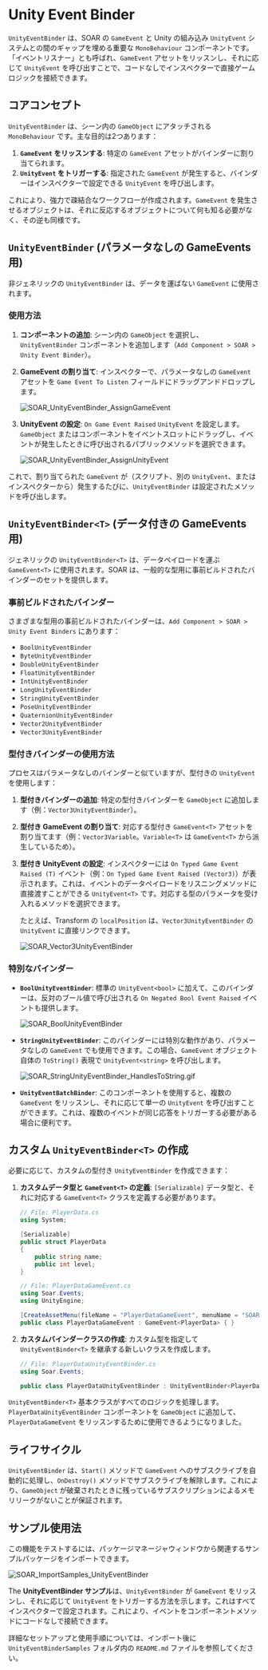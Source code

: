 # Unity Event Binder

`UnityEventBinder` は、SOAR の `GameEvent` と Unity の組み込み `UnityEvent` システムとの間のギャップを埋める重要な `MonoBehaviour` コンポーネントです。
「イベントリスナー」とも呼ばれ、`GameEvent` アセットをリッスンし、それに応じて `UnityEvent` を呼び出すことで、コードなしでインスペクターで直接ゲームロジックを接続できます。

## コアコンセプト

`UnityEventBinder` は、シーン内の `GameObject` にアタッチされる `MonoBehaviour` です。主な目的は2つあります：

1.  **`GameEvent` をリッスンする**: 特定の `GameEvent` アセットがバインダーに割り当てられます。
2.  **`UnityEvent` をトリガーする**: 指定された `GameEvent` が発生すると、バインダーはインスペクターで設定できる `UnityEvent` を呼び出します。

これにより、強力で疎結合なワークフローが作成されます。`GameEvent` を発生させるオブジェクトは、それに反応するオブジェクトについて何も知る必要がなく、その逆も同様です。

## `UnityEventBinder` (パラメータなしの GameEvents 用)

非ジェネリックの `UnityEventBinder` は、データを運ばない `GameEvent` に使用されます。

### 使用方法

1.  **コンポーネントの追加**: シーン内の `GameObject` を選択し、`UnityEventBinder` コンポーネントを追加します（`Add Component > SOAR > Unity Event Binder`）。

2.  **GameEvent の割り当て**: インスペクターで、パラメータなしの `GameEvent` アセットを `Game Event To Listen` フィールドにドラッグアンドドロップします。

    ![SOAR_UnityEventBinder_AssignGameEvent](../assets/images/SOAR_UnityEventBinder_AssignGameEvent.gif)

3.  **UnityEvent の設定**: `On Game Event Raised` `UnityEvent` を設定します。`GameObject` またはコンポーネントをイベントスロットにドラッグし、イベントが発生したときに呼び出されるパブリックメソッドを選択できます。

    ![SOAR_UnityEventBinder_AssignUnityEvent](../assets/images/SOAR_UnityEventBinder_AssignUnityEvent.gif)

これで、割り当てられた `GameEvent` が（スクリプト、別の `UnityEvent`、またはインスペクターから）発生するたびに、`UnityEventBinder` は設定されたメソッドを呼び出します。

## `UnityEventBinder<T>` (データ付きの GameEvents 用)

ジェネリックの `UnityEventBinder<T>` は、データペイロードを運ぶ `GameEvent<T>` に使用されます。SOAR は、一般的な型用に事前ビルドされたバインダーのセットを提供します。

### 事前ビルドされたバインダー

さまざまな型用の事前ビルドされたバインダーは、`Add Component > SOAR > Unity Event Binders` にあります：

-   `BoolUnityEventBinder`
-   `ByteUnityEventBinder`
-   `DoubleUnityEventBinder`
-   `FloatUnityEventBinder`
-   `IntUnityEventBinder`
-   `LongUnityEventBinder`
-   `StringUnityEventBinder`
-   `PoseUnityEventBinder`
-   `QuaternionUnityEventBinder`
-   `Vector2UnityEventBinder`
-   `Vector3UnityEventBinder`

### 型付きバインダーの使用方法

プロセスはパラメータなしのバインダーと似ていますが、型付きの `UnityEvent` を使用します：

1.  **型付きバインダーの追加**: 特定の型付きバインダーを `GameObject` に追加します（例：`Vector3UnityEventBinder`）。

2.  **型付き GameEvent の割り当て**: 対応する型付き `GameEvent<T>` アセットを割り当てます（例：`Vector3Variable`。`Variable<T>` は `GameEvent<T>` から派生しているため）。

3.  **型付き UnityEvent の設定**: インスペクターには `On Typed Game Event Raised (T)` イベント（例：`On Typed Game Event Raised (Vector3)`）が表示されます。これは、イベントのデータペイロードをリスニングメソッドに直接渡すことができる `UnityEvent<T>` です。対応する型のパラメータを受け入れるメソッドを選択できます。

    たとえば、Transform の `localPosition` は、`Vector3UnityEventBinder` の `UnityEvent` に直接リンクできます。

    ![SOAR_Vector3UnityEventBinder](../assets/images/SOAR_Vector3UnityEventBinder.png)

### 特別なバインダー

-   **`BoolUnityEventBinder`**: 標準の `UnityEvent<bool>` に加えて、このバインダーは、反対のブール値で呼び出される `On Negated Bool Event Raised` イベントも提供します。

    ![SOAR_BoolUnityEventBinder](../assets/images/SOAR_BoolUnityEventBinder.png)

-   **`StringUnityEventBinder`**: このバインダーには特別な動作があり、パラメータなしの `GameEvent` でも使用できます。この場合、`GameEvent` オブジェクト自体の `ToString()` 表現で `UnityEvent<string>` を呼び出します。

    ![SOAR_StringUnityEventBinder_HandlesToString.gif](../assets/images/SOAR_StringUnityEventBinder_HandlesToString.gif)

-   **`UnityEventBatchBinder`**: このコンポーネントを使用すると、複数の `GameEvent` をリッスンし、それに応じて単一の `UnityEvent` を呼び出すことができます。これは、複数のイベントが同じ応答をトリガーする必要がある場合に便利です。

## カスタム `UnityEventBinder<T>` の作成

必要に応じて、カスタムの型付き `UnityEventBinder` を作成できます：

1.  **カスタムデータ型と `GameEvent<T>` の定義**: `[Serializable]` データ型と、それに対応する `GameEvent<T>` クラスを定義する必要があります。

    ```csharp
    // File: PlayerData.cs
    using System;

    [Serializable]
    public struct PlayerData
    {
        public string name;
        public int level;
    }

    // File: PlayerDataGameEvent.cs
    using Soar.Events;
    using UnityEngine;

    [CreateAssetMenu(fileName = "PlayerDataGameEvent", menuName = "SOAR/Game Events/Player Data GameEvent")]
    public class PlayerDataGameEvent : GameEvent<PlayerData> { }
    ```

2.  **カスタムバインダークラスの作成**: カスタム型を指定して `UnityEventBinder<T>` を継承する新しいクラスを作成します。

    ```csharp
    // File: PlayerDataUnityEventBinder.cs
    using Soar.Events;

    public class PlayerDataUnityEventBinder : UnityEventBinder<PlayerData> { }
    ```

`UnityEventBinder<T>` 基本クラスがすべてのロジックを処理します。`PlayerDataUnityEventBinder` コンポーネントを `GameObject` に追加して、`PlayerDataGameEvent` をリッスンするために使用できるようになりました。

## ライフサイクル

`UnityEventBinder` は、`Start()` メソッドで `GameEvent` へのサブスクライブを自動的に処理し、`OnDestroy()` メソッドでサブスクライブを解除します。これにより、`GameObject` が破棄されたときに残っているサブスクリプションによるメモリリークがないことが保証されます。

## サンプル使用法

この機能をテストするには、パッケージマネージャウィンドウから関連するサンプルパッケージをインポートできます。

![SOAR_ImportSamples_UnityEventBinder](../assets/images/SOAR_ImportSamples_UnityEventBinder.png)

The **UnityEventBinder サンプル**は、`UnityEventBinder` が `GameEvent` をリッスンし、それに応じて `UnityEvent` をトリガーする方法を示します。これはすべてインスペクターで設定されます。これにより、イベントをコンポーネントメソッドにコードなしで接続できます。

詳細なセットアップと使用手順については、インポート後に `UnityEventBinderSamples` フォルダ内の `README.md` ファイルを参照してください。
